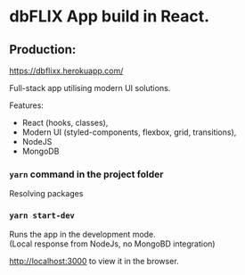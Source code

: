 # dbFLIX App build in React.

## Production:
https://dbflixx.herokuapp.com/

Full-stack app utilising modern UI solutions.

Features:
* React (hooks, classes),
* Modern UI (styled-components, flexbox, grid, transitions),
* NodeJS
* MongoDB

### `yarn` command in the project folder
Resolving packages

### `yarn start-dev`
Runs the app in the development mode.<br />
(Local response from NodeJs, no MongoBD integration)<br />

[http://localhost:3000](http://localhost:3000) to view it in the browser.


#### 